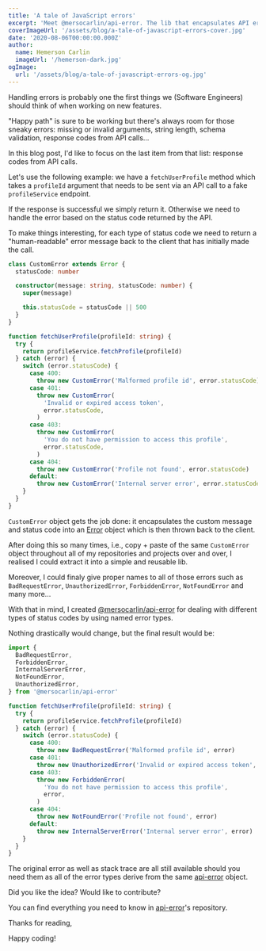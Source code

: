 ```yaml
---
title: 'A tale of JavaScript errors'
excerpt: 'Meet @mersocarlin/api-error. The lib that encapsulates API errors into named errors.'
coverImageUrl: '/assets/blog/a-tale-of-javascript-errors-cover.jpg'
date: '2020-08-06T00:00:00.000Z'
author:
  name: Hemerson Carlin
  imageUrl: '/hemerson-dark.jpg'
ogImage:
  url: '/assets/blog/a-tale-of-javascript-errors-og.jpg'
---
```


Handling errors is probably one the first things we (Software Engineers) should think of when working on new features.

"Happy path" is sure to be working but there's always room for those sneaky errors: missing or invalid arguments, string length, schema validation, response codes from API calls...

In this blog post, I'd like to focus on the last item from that list: response codes from API calls.

Let's use the following example: we have a `fetchUserProfile` method which takes a `profileId` argument that needs to be sent via an API call to a fake `profileService` endpoint.

If the response is successful we simply return it.
Otherwise we need to handle the error based on the status code returned by the API.

To make things interesting, for each type of status code we need to return a "human-readable" error message back to the client that has initially made the call.

```ts
class CustomError extends Error {
  statusCode: number

  constructor(message: string, statusCode: number) {
    super(message)

    this.statusCode = statusCode || 500
  }
}

function fetchUserProfile(profileId: string) {
  try {
    return profileService.fetchProfile(profileId)
  } catch (error) {
    switch (error.statusCode) {
      case 400:
        throw new CustomError('Malformed profile id', error.statusCode)
      case 401:
        throw new CustomError(
          'Invalid or expired access token',
          error.statusCode,
        )
      case 403:
        throw new CustomError(
          'You do not have permission to access this profile',
          error.statusCode,
        )
      case 404:
        throw new CustomError('Profile not found', error.statusCode)
      default:
        throw new CustomError('Internal server error', error.statusCode)
    }
  }
}
```

`CustomError` object gets the job done: it encapsulates the custom message and status code into an [Error](https://developer.mozilla.org/en-US/docs/Web/JavaScript/Reference/Global_Objects/Error) object which is then thrown back to the client. 

After doing this so many times, i.e., copy + paste of the same `CustomError` object throughout all of my repositories and projects over and over, I realised I could extract it into a simple and reusable lib.

Moreover, I could finaly give proper names to all of those errors such as `BadRequestError`, `UnauthorizedError`, `ForbiddenError`, `NotFoundError` and many more...

With that in mind, I created [@mersocarlin/api-error](https://github.com/mersocarlin/api-error) for dealing with different types of status codes by using named error types.

Nothing drastically would change, but the final result would be:

```ts
import {
  BadRequestError,
  ForbiddenError,
  InternalServerError,
  NotFoundError,
  UnauthorizedError,
} from '@mersocarlin/api-error'

function fetchUserProfile(profileId: string) {
  try {
    return profileService.fetchProfile(profileId)
  } catch (error) {
    switch (error.statusCode) {
      case 400:
        throw new BadRequestError('Malformed profile id', error)
      case 401:
        throw new UnauthorizedError('Invalid or expired access token', error)
      case 403:
        throw new ForbiddenError(
          'You do not have permission to access this profile',
          error,
        )
      case 404:
        throw new NotFoundError('Profile not found', error)
      default:
        throw new InternalServerError('Internal server error', error)
    }
  }
}
```

The original error as well as stack trace are all still available should you need them as all of the error types derive from the same [api-error](https://github.com/mersocarlin/api-error/blob/master/src/api-error.ts) object.

Did you like the idea? Would like to contribute? 

You can find everything you need to know in [api-error](https://github.com/mersocarlin/api-error)'s repository.

Thanks for reading,

Happy coding!
